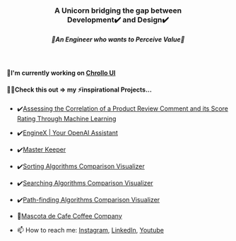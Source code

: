 <h3 align="center">
  A Unicorn bridging the gap between <br/> Development✔️ and Design✔️
</h3>

<h5 align="center">
🌟An Engineer who wants to Perceive Value🌟
</h5>

<br/>

#### 🧑‍I'm currently working on [Chrollo UI](https://github.com/EricEchemane/chrollo)


#### 🧑‍💻Check this out => my ⚡inspirational Projects...

- ✔️[Assessing the Correlation of a Product Review Comment and its Score Rating Through Machine Learning](https://product-review-score-matcher.herokuapp.com/)
- ✔️[EngineX | Your OpenAI Assistant](https://enginex.vercel.app/)
- ✔️[Master Keeper](https://masterkeeper.herokuapp.com/)
- ✔️[Sorting Algorithms Comparison Visualizer](https://ees-visualizer.netlify.app/sorting)
- ✔️[Searching Algorithms Comparison Visualizer](https://ees-visualizer.netlify.app/searching)
- ✔️[Path-finding Algorithms Comparison Visualizer](https://ees-visualizer.netlify.app/path-finding)
- 🍵[Mascota de Cafe Coffee Company](https://mascotadecafe.vercel.app)

- 📫 How to reach me: [Instagram](https://www.instagram.com/ericechemane/), [LinkedIn](https://www.linkedin.com/in/eric-echemane-2a3543229/), [Youtube](https://www.youtube.com/channel/UCEjAjj6pswmd04eHhsqOZmw)
